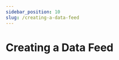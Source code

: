 ```yaml
---
sidebar_position: 10
slug: /creating-a-data-feed
---
```


# Creating a Data Feed

<!--
# Creating a Data Feed

import Tabs from '@theme/Tabs';
import TabItem from '@theme/TabItem';

Lorem Ipsum is simply dummy text of the printing and typesetting industry. Lorem Ipsum has been the industry's standard dummy text ever since the 1500s, when an unknown printer took a galley of type and scrambled it to make a type specimen book. It has survived not only five centuries, but also the leap into electronic typesetting, remaining essentially unchanged. It was popularised in the 1960s with the release of Letraset sheets containing Lorem Ipsum passages, and more recently with desktop publishing software like Aldus PageMaker including versions of Lorem Ipsum.

## Creating Data Feed Account

<Tabs>
<TabItem value="ts" label="Typescript" default>

```ts
import {
  createDataFeed,
  SWITCHBOARD_DEVNET_PID,
} from "@switchboard-xyz/switchboard-api";

// your code here

let dateFeedAccount = await createDataFeed(
  connection,
  payerAccount,
  SWITCHBOARD_DEVNET_PID
);
```

</TabItem>

</Tabs>

## Creating Data Feed Job

Now you will create and add a job to the data feed.

<Tabs>
<TabItem value="ts" label="Typescript" default>

```ts
import { OracleJob } from "@switchboard-xyz/switchboard-api";

// ...

let jobTasks = [
  OracleJob.Task.create({
    httpTask: OracleJob.HttpTask.create({
      url: "https://api.coinbase.com/v2/prices/btc-usd/spot",
    }),
  }),
  OracleJob.Task.create({
    jsonParseTask: OracleJob.JsonParseTask.create({ path: "$.data.amount" }),
  }),
];
```

</TabItem>

</Tabs>

This is a fairly straightforward job. When published to an oracle node, this will direct them to complete 2 tasks:

- Fetch the url https://api.coinbase.com/v2/prices/btc-usd/spot
- Expect the response was json and parse out the response["data"]["amount"] path (notated in [JSONPath syntax](https://datatracker.ietf.org/doc/html/draft-goessner-dispatch-jsonpath-00). Here is a nice [JSONPath evaluator](https://www.jsonquerytool.com/sample/jsonpathfilterbyarraycontents) for testing convenience).
- See more OracleJob task descriptions [here](https://switchboard-protodoc.tiiny.site/#OracleJob)

## Assigning Job to Data Feed

Now lets add this job to a data feed

<Tabs>
<TabItem value="ts" label="Typescript" default>

```ts
import { addFeedJob } from "@switchboard-xyz/switchboard-api";

// ...

await addFeedJob(connection, payerAccount, dataFeedAccount, jobTasks);
```

</TabItem>

</Tabs>

## Set Data Feed Configuration

<Tabs>
<TabItem value="ts" label="Typescript" default>

```ts
import { setDataFeedConfigs } from "@switchboard-xyz/switchboard-api";

// ...

await setDataFeedConfigs(connection, payerAccount, dataFeedAccount, {
  minConfirmations: 5,
  minUpdateDelaySeconds: 60,
  fulfillmentManagerPubkey: fulfillmentManagerPubkey.toBuffer(),
  lock: false,
});
```

</TabItem>

</Tabs> -->
